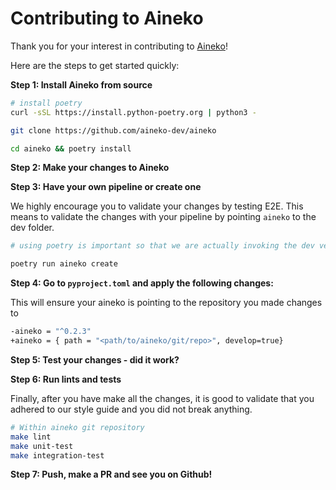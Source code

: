 # Contributing to Aineko

Thank you for your interest in contributing to [Aineko](https://github.com/aineko-dev/aineko)!

Here are the steps to get started quickly:

**Step 1: Install Aineko from source**

```bash
# install poetry
curl -sSL https://install.python-poetry.org | python3 -

git clone https://github.com/aineko-dev/aineko

cd aineko && poetry install
```

**Step 2: Make your changes to Aineko**

**Step 3: Have your own pipeline or create one**

We highly encourage you to validate your changes by testing E2E. This means to validate the changes with your pipeline by pointing `aineko` to the dev folder.

```bash
# using poetry is important so that we are actually invoking the dev version of Aineko

poetry run aineko create
```

**Step 4: Go to `pyproject.toml` and apply the following changes:**

This will ensure your aineko is pointing to the repository you made changes to

```bash
-aineko = "^0.2.3"
+aineko = { path = "<path/to/aineko/git/repo>", develop=true}
```

**Step 5: Test your changes - did it work?**

**Step 6: Run lints and tests**

Finally, after you have make all the changes, it is good to validate that you adhered to our style guide and you did not break anything.  

```bash
# Within aineko git repository
make lint
make unit-test
make integration-test
```

**Step 7: Push, make a PR and see you on Github!**
